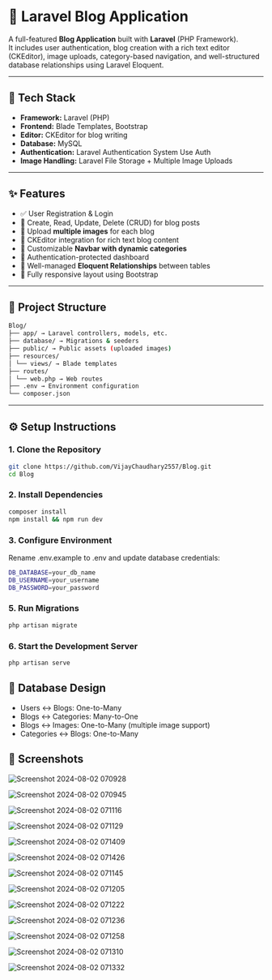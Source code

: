 # 📰 Laravel Blog Application

A full-featured **Blog Application** built with **Laravel** (PHP Framework).  
It includes user authentication, blog creation with a rich text editor (CKEditor), image uploads, category-based navigation, and well-structured database relationships using Laravel Eloquent.

---

## 🚀 Tech Stack

- **Framework:** Laravel (PHP)
- **Frontend:** Blade Templates, Bootstrap
- **Editor:** CKEditor for blog writing
- **Database:** MySQL
- **Authentication:** Laravel Authentication System Use Auth
- **Image Handling:** Laravel File Storage + Multiple Image Uploads

---

## ✨ Features

- ✅ User Registration & Login  
- 📝 Create, Read, Update, Delete (CRUD) for blog posts  
- 📸 Upload **multiple images** for each blog  
- 🧠 CKEditor integration for rich text blog content  
- 🧭 Customizable **Navbar with dynamic categories**  
- 🔐 Authentication-protected dashboard  
- 🔗 Well-managed **Eloquent Relationships** between tables  
- 📱 Fully responsive layout using Bootstrap  

---

## 📁 Project Structure

```bash
Blog/
├── app/ → Laravel controllers, models, etc.
├── database/ → Migrations & seeders
├── public/ → Public assets (uploaded images)
├── resources/
│ └── views/ → Blade templates
├── routes/
│ └── web.php → Web routes
├── .env → Environment configuration
└── composer.json
```


---

## ⚙️ Setup Instructions

### 1. Clone the Repository

```bash
git clone https://github.com/VijayChaudhary2557/Blog.git
cd Blog
```

### 2. Install Dependencies
```bash
composer install
npm install && npm run dev
```

### 3. Configure Environment
Rename .env.example to .env and update database credentials:
```bash
DB_DATABASE=your_db_name
DB_USERNAME=your_username
DB_PASSWORD=your_password
```

### 5. Run Migrations
```bash
php artisan migrate
```
### 6. Start the Development Server
```bash
php artisan serve
```

## 🧠 Database Design
- Users ↔ Blogs: One-to-Many
- Blogs ↔ Categories: Many-to-One
- Blogs ↔ Images: One-to-Many (multiple image support)
- Categories ↔ Blogs: One-to-Many

## 📸 Screenshots

![Screenshot 2024-08-02 070928](https://github.com/user-attachments/assets/3d2b5f86-187c-4166-b598-1704d7931157)

![Screenshot 2024-08-02 070945](https://github.com/user-attachments/assets/b49bee10-2640-4bb8-9fbe-0a36db64074a)

![Screenshot 2024-08-02 071116](https://github.com/user-attachments/assets/165a96c0-3c00-46ed-b115-5d3f7225e73a)

![Screenshot 2024-08-02 071129](https://github.com/user-attachments/assets/44c8047e-7bfe-4e5d-896f-ef80a0f19045)

![Screenshot 2024-08-02 071409](https://github.com/user-attachments/assets/2b3eb048-cded-4cfb-861a-05d031713a7b)

![Screenshot 2024-08-02 071426](https://github.com/user-attachments/assets/246a74b1-377c-41dc-9cc6-931759d4923d)

![Screenshot 2024-08-02 071145](https://github.com/user-attachments/assets/bae89168-88f9-4ed8-a08a-9f6db1f3067f)

![Screenshot 2024-08-02 071205](https://github.com/user-attachments/assets/5334221d-f470-4666-87a9-d0c940e477e5)

![Screenshot 2024-08-02 071222](https://github.com/user-attachments/assets/4e6dcec0-b32a-4a16-b01f-b4da54836090)

![Screenshot 2024-08-02 071236](https://github.com/user-attachments/assets/df6d388b-1fdb-4f89-a4d3-eeffe8e222b9)

![Screenshot 2024-08-02 071258](https://github.com/user-attachments/assets/2131ce6c-ddfa-4513-9426-867f3d30c110)

![Screenshot 2024-08-02 071310](https://github.com/user-attachments/assets/d4a9354f-1cc2-4c74-98dc-2049d465bb08)

![Screenshot 2024-08-02 071332](https://github.com/user-attachments/assets/2309a3d4-d039-4040-ab4a-6451f91b5521)
